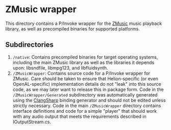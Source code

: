 # ZMusic wrapper
This directory contains a P/Invoke wrapper for the [ZMusic](https://github.com/ZDoom/ZMusic) music playback library, as well as precompiled binaries for supported platforms.

## Subdirectories
1. `/native`: Contains precompiled binaries for target operating systems, including the main ZMusic library as well as the libraries it depends upon:  libsndfile, libmpg123, and libfluidsynth.
2. `/ZMusicWrapper`: Contains source code for a P/Invoke wrapper for ZMusic.  Care should be taken to ensure that Helion-specific (or even OpenAL-specific) implementation details do not "leak" into this source code, as we may later want to release this in package form.  Code in the `/ZMusicWrapper/Generated` subdirectory was automatically generated using the [ClangSharp](https://sharovarskyi.com/blog/posts/clangsharp-dotnet-interop-bindings/) binding generator and should not be edited unless strictly necessary.  Code in the main `/ZMusicWrapper` directory contains interface definitions and code for a simple "player" that should work with any audio output that meets the requirements described in IOutputStream.cs.